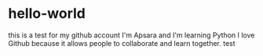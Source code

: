 # hello-world
this is a test for my github account
I'm Apsara and I'm learning Python
I love Github because it allows people to collaborate and learn together. 
test
